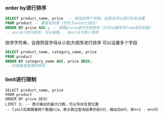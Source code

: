 ### order by进行排序
```sql
SELECT product_name, price  -- 查找这两个字段，这里也可以进行别名设置
FROM product -- 要查找的表（优先于select运行）
ORDER BY price ASC ; -- 按照price进行升序排列（只可以编写在from语句后面）
-- asc从小到大排序，可以省略，  desc从大到小排序
```
排序字符串，会按照首字母从小到大顺序进行排序
可以设置多个字段
```sql
SELECT product_name, category_name, price
FROM product
ORDER BY category_name ASC, price DESC;
-- 价格最高是降序排列
```

### limit进行限制
```
SELECT product_name, price
FROM product
ORDER BY price DESC
LIMIT 3; -- 表示输出的最大行数，可以写在任意位置
-- limit后面跟着两个数据n|m，表示跳过查询结果的前n行，输出后m行，即n+1 - m+n行
```


<!--stackedit_data:
eyJoaXN0b3J5IjpbLTE2NTE2NTc1NTYsLTEzNDM5MjgxOTUsLT
IwODg3NDY2MTJdfQ==
-->